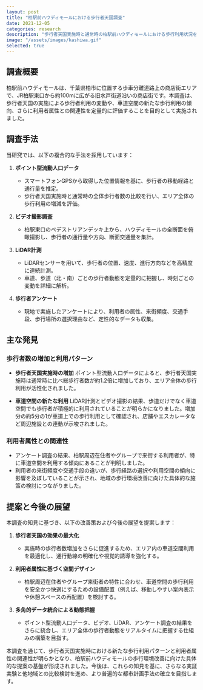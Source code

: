 ```yaml
---
layout: post
title: "柏駅前ハウディモールにおける歩行者天国調査"
date: 2021-12-05
categories: research
description: "歩行者天国実施時と通常時の柏駅前ハウディモールにおける歩行利用状況を、ポイント型流動人口データ、ビデオ撮影、LiDAR計測、アンケート調査を通じて解析。全体の歩行者数増加や車道空間の利用、利用者属性との関連性を明らかにしました。"
image: "/assets/images/kashiwa.gif"
selected: true
---
```


## 調査概要

柏駅前ハウディモールは、千葉県柏市に位置する歩車分離道路上の商店街エリアで、JR柏駅東口から約100mに広がる旧水戸街道沿いの商店街です。本調査は、歩行者天国の実施による歩行者利用の変動や、車道空間の新たな歩行利用の傾向、さらに利用者属性との関連性を定量的に評価することを目的として実施されました。

## 調査手法

当研究では、以下の複合的な手法を採用しています：

1. **ポイント型流動人口データ**
   - スマートフォンGPSから取得した位置情報を基に、歩行者の移動経路と通行量を推定。
   - 歩行者天国実施時と通常時の全体歩行者数の比較を行い、エリア全体の歩行利用の増減を評価。

2. **ビデオ撮影調査**
   - 柏駅東口のペデストリアンデッキ上から、ハウディモールの全断面を俯瞰撮影し、歩行者の通行量や方向、断面交通量を集計。

3. **LiDAR計測**
   - LiDARセンサーを用いて、歩行者の位置、速度、進行方向などを高精度に連続計測。
   - 車道、歩道（北・南）ごとの歩行者動態を定量的に把握し、時刻ごとの変動を詳細に解析。

4. **歩行者アンケート**
   - 現地で実施したアンケートにより、利用者の属性、来街頻度、交通手段、歩行場所の選択理由など、定性的なデータも収集。

## 主な発見

### 歩行者数の増加と利用パターン

* **歩行者天国実施時の増加**
  ポイント型流動人口データによると、歩行者天国実施時は通常時に比べ総歩行者数が約1.2倍に増加しており、エリア全体の歩行利用が活性化されました。

* **車道空間の新たな利用**
  LiDAR計測とビデオ撮影の結果、歩道だけでなく車道空間でも歩行者が積極的に利用されていることが明らかになりました。増加分の約5分の1が車道上での歩行利用として確認され、店舗やエスカレータなど周辺施設との連動が示唆されました。

### 利用者属性との関連性

* アンケート調査の結果、柏駅周辺在住者やグループで来街する利用者が、特に車道空間を利用する傾向にあることが判明しました。
* 利用者の来街頻度や交通手段の違いが、歩行経路の選択や利用空間の傾向に影響を及ぼしていることが示され、地域の歩行環境改善に向けた具体的な施策の検討につながりました。

## 提案と今後の展望

本調査の知見に基づき、以下の改善策および今後の展望を提案します：

1. **歩行者天国の効果の最大化**
   - 実施時の歩行者数増加をさらに促進するため、エリア内の車道空間利用を最適化し、通行動線の明確化や視覚的誘導を強化する。

2. **利用者属性に基づく空間デザイン**
   - 柏駅周辺在住者やグループ来街者の特性に合わせ、車道空間の歩行利用を安全かつ快適にするための設備配置（例えば、移動しやすい案内表示や休憩スペースの再配置）を検討する。

3. **多角的データ統合による動態把握**
   - ポイント型流動人口データ、ビデオ、LiDAR、アンケート調査の結果をさらに統合し、エリア全体の歩行者動態をリアルタイムに把握する仕組みの構築を目指す。

本調査を通じて、歩行者天国実施時における新たな歩行利用パターンと利用者属性の関連性が明らかとなり、柏駅前ハウディモールの歩行環境改善に向けた具体的な提案の基盤が形成されました。今後は、これらの知見を基に、さらなる実証実験と他地域との比較検討を進め、より普遍的な都市計画手法の確立を目指します。
